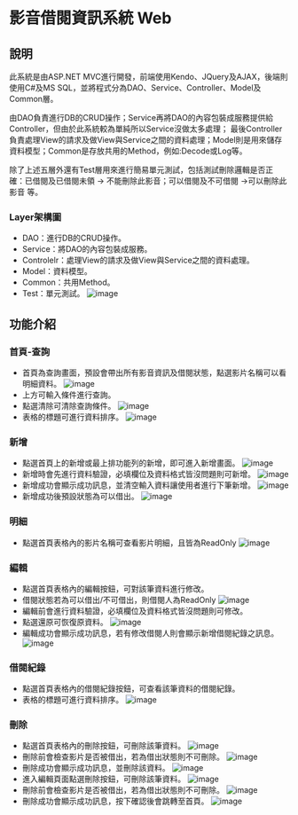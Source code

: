 # 影音借閱資訊系統 Web
## 說明
此系統是由ASP.NET MVC進行開發，前端使用Kendo、JQuery及AJAX，後端則使用C#及MS SQL，並將程式分為DAO、Service、Controller、Model及Common層。

由DAO負責進行DB的CRUD操作；Service再將DAO的內容包裝成服務提供給Controller，但由於此系統較為單純所以Service沒做太多處理；
最後Controller負責處理View的請求及做View與Service之間的資料處理；Model則是用來儲存資料模型；Common是存放共用的Method，例如:Decode或Log等。

除了上述五層外還有Test層用來進行簡易單元測試，包括測試刪除邏輯是否正確：已借閱及已借閱未領 -> 不能刪除此影音；可以借閱及不可借閱 ->可以刪除此影音 等。

### Layer架構圖
* DAO：進行DB的CRUD操作。
* Service：將DAO的內容包裝成服務。
* Controlelr：處理View的請求及做View與Service之間的資料處理。
* Model：資料模型。
* Common：共用Method。
* Test：單元測試。
![image](https://github.com/ff501026/VideoManagement_Web/assets/103199969/3e9d6b5c-0a70-4a1b-b13e-7df3da7500d2)
## 功能介紹
### 首頁-查詢
* 首頁為查詢畫面，預設會帶出所有影音資訊及借閱狀態，點選影片名稱可以看明細資料。
![image](https://github.com/ff501026/VideoManagement_Web/assets/103199969/59755a1b-a579-4b60-a94d-216596e29b9f)
* 上方可輸入條件進行查詢。
* 點選清除可清除查詢條件。
![image](https://github.com/ff501026/VideoManagement_Web/assets/103199969/a06966b1-4036-42a8-8e90-870c4434fd12)
* 表格的標題可進行資料排序。
![image](https://github.com/ff501026/VideoManagement_Web/assets/103199969/c76817bb-d300-4781-93b9-4b5a8a14c0ab)

### 新增
* 點選首頁上的新增或最上排功能列的新增，即可進入新增畫面。
![image](https://github.com/ff501026/VideoManagement_Web/assets/103199969/8984cb78-3e55-4fa7-b9de-386b9fac775a)
* 新增時會先進行資料驗證，必填欄位及資料格式皆沒問題則可新增。
![image](https://github.com/ff501026/VideoManagement_Web/assets/103199969/c528d581-4978-4a71-a04c-0c16a2fbb601)
* 新增成功會顯示成功訊息，並清空輸入資料讓使用者進行下筆新增。
![image](https://github.com/ff501026/VideoManagement_Web/assets/103199969/21240eec-a193-4a39-96ad-25eca49edc8a)
* 新增成功後預設狀態為可以借出。
![image](https://github.com/ff501026/VideoManagement_Web/assets/103199969/b0634168-29d7-41da-9555-d70446a1be0b)

### 明細
* 點選首頁表格內的影片名稱可查看影片明細，且皆為ReadOnly
![image](https://github.com/ff501026/VideoManagement_Web/assets/103199969/91034522-4f98-4d39-b0e6-0a0c8ad22f62)

### 編輯
* 點選首頁表格內的編輯按鈕，可對該筆資料進行修改。
* 借閱狀態若為可以借出/不可借出，則借閱人為ReadOnly
![image](https://github.com/ff501026/VideoManagement_Web/assets/103199969/3073f726-b27f-460b-80ef-bb7710431801)
* 編輯前會進行資料驗證，必填欄位及資料格式皆沒問題則可修改。
* 點選還原可恢復原資料。
![image](https://github.com/ff501026/VideoManagement_Web/assets/103199969/5792f02d-c468-4a47-906d-8923300d35df)
* 編輯成功會顯示成功訊息，若有修改借閱人則會顯示新增借閱紀錄之訊息。
![image](https://github.com/ff501026/VideoManagement_Web/assets/103199969/e146b1bc-13ea-40c0-b8f0-0bba8f418902)

### 借閱紀錄
* 點選首頁表格內的借閱紀錄按鈕，可查看該筆資料的借閱紀錄。
* 表格的標題可進行資料排序。
![image](https://github.com/ff501026/VideoManagement_Web/assets/103199969/44181b11-42c6-48f0-8ea4-3a6b7f8f9eeb)

### 刪除
* 點選首頁表格內的刪除按鈕，可刪除該筆資料。
![image](https://github.com/ff501026/VideoManagement_Web/assets/103199969/fb2ca5f1-9b03-4e4a-a80f-3d1df7a2cb78)
* 刪除前會檢查影片是否被借出，若為借出狀態則不可刪除。
![image](https://github.com/ff501026/VideoManagement_Web/assets/103199969/417287a6-8784-4303-94ff-41b4b2dc9bef)
* 刪除成功會顯示成功訊息，並刪除該資料。
![image](https://github.com/ff501026/VideoManagement_Web/assets/103199969/891dd996-77e1-4ef1-8a7e-89e6cf30c1c9)
* 進入編輯頁面點選刪除按鈕，可刪除該筆資料。
![image](https://github.com/ff501026/VideoManagement_Web/assets/103199969/6e437c73-076b-4a91-a1ca-489eef7122ab)
* 刪除前會檢查影片是否被借出，若為借出狀態則不可刪除。
![image](https://github.com/ff501026/VideoManagement_Web/assets/103199969/72bbc625-ebfc-4445-a3d7-ce81d6b1db69)
* 刪除成功會顯示成功訊息，按下確認後會跳轉至首頁。
![image](https://github.com/ff501026/VideoManagement_Web/assets/103199969/5a765535-4027-44b4-a204-f3610b283567)

